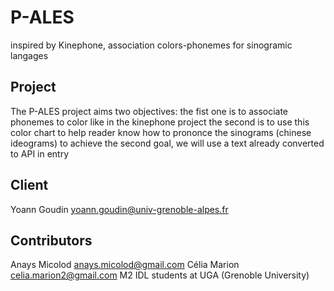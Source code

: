 # P-ALES
inspired by Kinephone, association colors-phonemes for sinogramic langages
## Project
The P-ALES project aims two objectives:
  the fist one is to associate phonemes to color like in the kinephone project
  the second is to use this color chart to help reader know how to prononce the sinograms (chinese ideograms)
to achieve the second goal, we will use a text already converted to API in entry
## Client
Yoann Goudin    yoann.goudin@univ-grenoble-alpes.fr
## Contributors
Anays Micolod   anays.micolod@gmail.com
Célia Marion    celia.marion2@gmail.com
M2 IDL students at UGA (Grenoble University)

